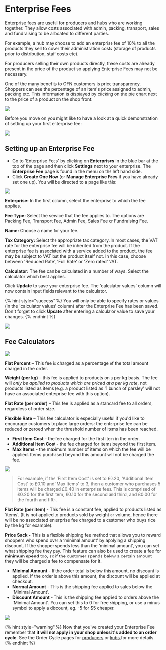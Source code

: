 # Enterprise Fees

Enterprise fees are useful for producers and hubs who are working together. They allow costs associated with admin, packing, transport, sales and fundraising to be allocated to different parties.

For example, a hub may choose to add an enterprise fee of 10% to all the products they sell to cover their administration costs (storage of products prior to distribution, staff costs etc).

For producers selling their own products directly, these costs are already present in the price of the product so applying Enterprise Fees may not be necessary.&#x20;

One of the many benefits to OFN customers is price transparency. Shoppers can see the percentage of an item's price assigned to admin, packing etc. This information is displayed by clicking on the pie chart next to the price of a product on the shop front:

![](../../.gitbook/assets/feebreakdown.jpg)

Before you move on you might like to have a look at a quick demonstration of setting up your first enterprise fee:

![](../../.gitbook/assets/enterprisefeefirst.gif)

## Setting up an Enterprise Fee

* Go to 'Enterprise Fees' by clicking on **Enterprises** in the blue bar at the top of the page and then click **Settings** next to your enterprise. The **Enterprise Fee** page is found in the menu on the left hand side.
* Click **Create One Now** (or **Manage Enterprise Fees** if you have already set one up). You will be directed to a page like this:

![](../../.gitbook/assets/enterprisefeecreate.jpg)

**Enterprise:** In the first column, select the enterprise to which the fee applies.

**Fee Type:** Select the service that the fee applies to. The options are Packing Fee, Transport Fee, Admin Fee, Sales Fee or Fundraising Fee.

**Name:** Choose a name for your fee.

**Tax Category:** Select the appropriate tax category. In most cases, the VAT rate for the enterprise fee will be inherited from the product.  If the enterprise fee is associated with a service added to the product, the fee may be subject to VAT but the product itself not. In this case, choose between 'Reduced Rate', 'Full Rate' or 'Zero rated' VAT.&#x20;

**Calculator:** The fee can be calculated in a number of ways. Select the calculator which best applies.

Click **Update** to save your enterprise fee. The 'calculator values' column will now contain input fields relevant to the calculator.

{% hint style="success" %}
You will only be able to specify rates or values (in the 'calculator values' column) after the Enterprise Fee has been saved. Don't forget to click **Update** after entering a calculator value to save your changes.
{% endhint %}

![](../../.gitbook/assets/enterprisefee2.jpeg)

## Fee Calculators

![](../../.gitbook/assets/enterprisefee3.jpg)

**Flat Percent** – This fee is charged as a percentage of the total amount charged in the order.

**Weight (per kg)** – this fee is applied to products on a per kg basis. The fee will _only be applied to products which are priced at a per kg rate_, not products listed as items (e.g. a product listed as ‘1 bunch of parsley’ will not have an associated enterprise fee with this option).

**Flat Rate (per order)** – This fee is applied as a standard fee to all orders, regardless of order size.

**Flexible Rate** – This fee calculator is especially useful if you'd like to encourage customers to place large orders: the enterprise fee can be reduced or zeroed when the threshold number of items has been reached.&#x20;

* **First Item Cost** _-_ the fee charged for the first item in the order.
* **Additional Item Cost** - the fee charged for items beyond the first item.
* **Max Items** - the maximum number of items on which the fee will be applied. Items purchased beyond this amount will not be charged the fee.

![](../../.gitbook/assets/enterprisefeeflex.jpg)

> For example, if the 'First Item Cost' is set to £0.20, 'Additional Item Cost' to £0.10 and 'Max Items' to 3, then a customer who purchases 5 items will be charged £0.40 in enterprise fees. This is comprised of £0.20 for the first item, £0.10 for the second and third, and £0.00 for the fourth and fifth.

**Flat Rate (per item) -** This fee is a constant fee, applied to products listed as ‘items’. (It is not applied to products sold by weight or volume, hence there will be no associated enterprise fee charged to a customer who buys rice by the kg for example).

**Price Sack -** This is a flexible shipping fee method that allows you to reward shoppers who spend over a ‘minimal amount’ by applying a shipping discount. If the shopper spends less than the ‘minimal amount’, you can set what shipping fee they pay. This feature can also be used to create a fee for **minimum spend** too, so if the customer spends below a certain amount they will be charged a fee to compensate for it.

* **Minimal Amount** - If the order total is below this amount, no discount is applied. If the order is above this amount, the discount will be applied at checkout.
* **Normal Amount** - This is the shipping fee applied to sales below the 'Minimal Amount'.
* **Discount Amount** - This is the shipping fee applied to orders above the 'Minimal Amount'. You can set this to 0 for free shipping, or use a minus symbol to apply a discount, eg. -5 for $5 cheaper.

![](<../../.gitbook/assets/Price Sack Image.png>)

{% hint style="warning" %}
Now that you've created your Enterprise Fee remember that **it will not apply in your shop unless it's added to an order cycle**. See the Order Cycle pages for [producers](order-cycle/order-cycles-for-producers.md) or [hubs ](order-cycle/order-cycles-for-hubs.md)for more details.
{% endhint %}
